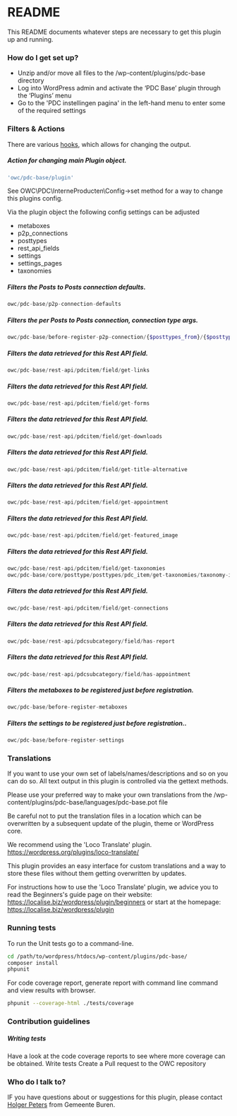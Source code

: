 # README #

This README documents whatever steps are necessary to get this plugin up and running.

### How do I get set up? ###
     
* Unzip and/or move all files to the /wp-content/plugins/pdc-base directory
* Log into WordPress admin and activate the ‘PDC Base’ plugin through the ‘Plugins’ menu
* Go to the 'PDC instellingen pagina' in the left-hand menu to enter some of the required settings

### Filters & Actions

There are various [hooks](https://codex.wordpress.org/Plugin_API/Hooks), which allows for changing the output.

##### Action for changing main Plugin object.
```php
'owc/pdc-base/plugin'
```

See OWC\PDC\InterneProducten\Config->set method for a way to change this plugins config.

Via the plugin object the following config settings can be adjusted
- metaboxes
- p2p_connections
- posttypes
- rest_api_fields
- settings
- settings_pages
- taxonomies

##### Filters the Posts to Posts connection defaults.
```php
owc/pdc-base/p2p-connection-defaults
```

##### Filters the per Posts to Posts connection, connection type args.
```php
owc/pdc-base/before-register-p2p-connection/{$posttypes_from}/{$posttypes_to]}
```

##### Filters the data retrieved for this Rest API field.
```php
owc/pdc-base/rest-api/pdcitem/field/get-links
```

##### Filters the data retrieved for this Rest API field.
```php
owc/pdc-base/rest-api/pdcitem/field/get-forms
```

##### Filters the data retrieved for this Rest API field.
```php
owc/pdc-base/rest-api/pdcitem/field/get-downloads
```

##### Filters the data retrieved for this Rest API field.
```php
owc/pdc-base/rest-api/pdcitem/field/get-title-alternative
```

##### Filters the data retrieved for this Rest API field.
```php
owc/pdc-base/rest-api/pdcitem/field/get-appointment
```

##### Filters the data retrieved for this Rest API field.
```php
owc/pdc-base/rest-api/pdcitem/field/get-featured_image
```

##### Filters the data retrieved for this Rest API field.
```php
owc/pdc-base/rest-api/pdcitem/field/get-taxonomies
owc/pdc-base/core/posttype/posttypes/pdc_item/get-taxonomies/taxonomy-ids
```

##### Filters the data retrieved for this Rest API field.
```php
owc/pdc-base/rest-api/pdcitem/field/get-connections
```

##### Filters the data retrieved for this Rest API field.
```php
owc/pdc-base/rest-api/pdcsubcategory/field/has-report
```

##### Filters the data retrieved for this Rest API field.
```php
owc/pdc-base/rest-api/pdcsubcategory/field/has-appointment
```

##### Filters the metaboxes to be registered just before registration.
```php
owc/pdc-base/before-register-metaboxes
```

##### Filters the settings to be registered just before registration..
```php
owc/pdc-base/before-register-settings
```

### Translations ###

If you want to use your own set of labels/names/descriptions and so on you can do so. 
All text output in this plugin is controlled via the gettext methods.

Please use your preferred way to make your own translations from the /wp-content/plugins/pdc-base/languages/pdc-base.pot file

Be careful not to put the translation files in a location which can be overwritten by a subsequent update of the plugin, theme or WordPress core.

We recommend using the 'Loco Translate' plugin. 
https://wordpress.org/plugins/loco-translate/

This plugin provides an easy interface for custom translations and a way to store these files without them getting overwritten by updates.

For instructions how to use the 'Loco Translate' plugin, we advice you to read the Beginners's guide page on their website: https://localise.biz/wordpress/plugin/beginners
or start at the homepage: https://localise.biz/wordpress/plugin

### Running tests ###
To run the Unit tests go to a command-line.
```bash
cd /path/to/wordpress/htdocs/wp-content/plugins/pdc-base/
composer install
phpunit
```

For code coverage report, generate report with command line command and view results with browser.
```bash
phpunit --coverage-html ./tests/coverage
```

### Contribution guidelines ###

##### Writing tests
Have a look at the code coverage reports to see where more coverage can be obtained. 
Write tests
Create a Pull request to the OWC repository

### Who do I talk to? ###

IF you have questions about or suggestions for this plugin, please contact <a href="mailto:hpeters@Buren.nl">Holger Peters</a> from Gemeente Buren.
